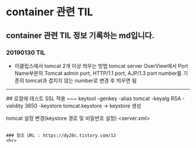 # container 관련 TIL
## container 관련 TIL 정보 기록하는 md입니다.
### 20190130 TIL
* 이클립스에서 tomcat 2개 이상 띄우는 방법
tomcat server OverView에서 Port Name부분의 Tomcat admin port, HTTP/1.1 port, AJP/1.3 port number를 기존의 tomcat과 겹치지 않는 number로 변경 후 띄우면 됨
<hr>
## 로컬에 테스트 SSL 적용
~~~
keytool -genkey -alias tomcat -keyalg RSA -validity 3650 -keystore tomcat.keystore -> keystore 생성

tomcat 설정 변경(keystore 경로 및 비밀번호 설정)
<server.xml>
<Connector port="8443" protocol="HTTP/1.1" maxThreads="150" scheme="https" secure="true" sslProtocol="TLS"
    	KeystoreFile="C:\eGovCI-3.8.0_64bit\bin\tomcat.keystore" SSLEnabled="true" clientAuth="false" keystorePass="dldks12!@" type="RSA"> 
</Connector>
~~~

### 참조 URL : https://dy20c.tistory.com/12
<hr>


































